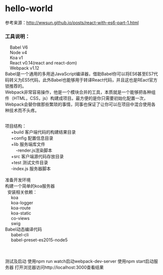 # hello-world
参考来源：<a href="http://wwsun.github.io/posts/react-with-es6-part-1.html">http://wwsun.github.io/posts/react-with-es6-part-1.html</a><br>
<h3><strong>工具说明</strong>：</h3>
  &nbsp;&nbsp;&nbsp;&nbsp;Babel V6<br>
  &nbsp;&nbsp;&nbsp;&nbsp;Node v4<br>
  &nbsp;&nbsp;&nbsp;&nbsp;Koa v1<br>
  &nbsp;&nbsp;&nbsp;&nbsp;React v0.14(react and react-dom)<br>
  &nbsp;&nbsp;&nbsp;&nbsp;Webpack v1.12<br>
Babel是一个通用的多用途JavaScript编译器，借助Babel你可以将ES6甚至ES7代码转义为ES5代码，此外Babel也能够用于转译React代码，并且这也是REact官方锁推荐的。<br>
Webpack非常容易操作，他是一个模块合并的工具，本质就是一个能够把各种组件（HTML，CSS，js）构建成项目。最方便的是你只需要初始化配置一次，Webpack会替你做那些繁琐的事情，同事也保证了让你可以在项目中混合使用各种技术而不头疼。<br><br>

项目结构：<br>
&nbsp;&nbsp;&nbsp;&nbsp; +build 客户端代码的构建结果目录<br>
&nbsp;&nbsp;&nbsp;&nbsp; +config 配置信息目录<br>
&nbsp;&nbsp;&nbsp;&nbsp; +lib    服务端库文件<br>
  &nbsp;&nbsp;&nbsp;&nbsp;&nbsp;&nbsp;&nbsp;&nbsp; -render.js渲染脚本<br>
&nbsp;&nbsp;&nbsp;&nbsp; +src    客户端源代码存放目录<br>
&nbsp;&nbsp;&nbsp;&nbsp; +test   测试文件目录<br>
&nbsp;&nbsp;&nbsp;&nbsp; -index.js 服务器脚本<br>
<br>
准备开发环境<br>
构建一个简单的koa服务器<br>
  &nbsp;&nbsp;安装相关依赖：<br>
  &nbsp;&nbsp;&nbsp;&nbsp;  koa<br>
  &nbsp;&nbsp;&nbsp;&nbsp;  koa-logger<br>
  &nbsp;&nbsp;&nbsp;&nbsp;  koa-route<br>
  &nbsp;&nbsp;&nbsp;&nbsp;  koa-static<br>
  &nbsp;&nbsp;&nbsp;&nbsp;  co-views<br>
  &nbsp;&nbsp;&nbsp;&nbsp;  swig<br>
  Babel动态编译代码<br>
  &nbsp;&nbsp;&nbsp;&nbsp;  babel-cli<br>
  &nbsp;&nbsp;&nbsp;&nbsp;  babel-preset-es2015-node5<br>
    <br>
    <br>
    <br>
测试及启动
使用npm run watch启动webpack-dev-server
使用npm start启动服务器
打开浏览器访问http://localhost:3000查看结果
    
